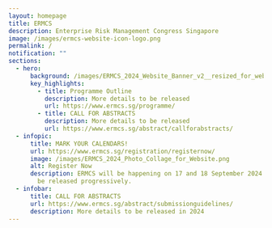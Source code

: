 ```yaml
---
layout: homepage
title: ERMCS
description: Enterprise Risk Management Congress Singapore
image: /images/ermcs-website-icon-logo.png
permalink: /
notification: ""
sections:
  - hero:
      background: /images/ERMCS_2024_Website_Banner_v2__resized_for_website_.png
      key_highlights:
        - title: Programme Outline
          description: More details to be released
          url: https://www.ermcs.sg/programme/
        - title: CALL FOR ABSTRACTS
          description: More details to be released
          url: https://www.ermcs.sg/abstract/callforabstracts/
  - infopic:
      title: MARK YOUR CALENDARS!
      url: https://www.ermcs.sg/registration/registernow/
      image: /images/ERMCS_2024_Photo_Collage_for_Website.png
      alt: Register Now
      description: ERMCS will be happening on 17 and 18 September 2024. Details will
        be released progressively.
  - infobar:
      title: CALL FOR ABSTRACTS
      url: https://www.ermcs.sg/abstract/submissionguidelines/
      description: More details to be released in 2024
---
```

